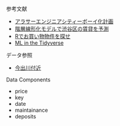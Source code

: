 参考文献
+ [アラサーエンジニアシティーボーイ化計画](https://note.mu/hanaori/n/n0a51b7351909)
+ [階層線形化モデルで渋谷区の賃貸を予測](https://note.mu/hanaori/n/na2e41f1d3b49)
+ [Rでお買い物物件を探せ](https://speakerdeck.com/morishita/rdeomai-ide-wu-jian-wotan-se)
+ [ML in the Tidyverse](https://www.datacamp.com/courses/machine-learning-in-the-tidyverse)

データ参照

+ [今出川付近](https://unilife.co.jp/search/range/lat:35.03017044/lon:135.76075745/dis:1.5)

Data Components

+ price
+ key
+ date
+ maintainance
+ deposits
